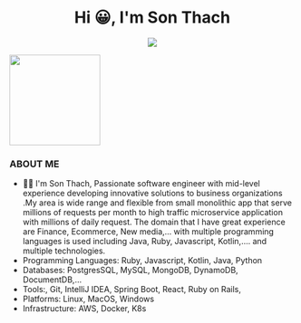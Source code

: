 <h1 align="center">Hi 😀, I'm Son Thach</h1>

<p align="center"> 
  <img src="https://profile-counter.glitch.me/hsonthach/count.svg" />
</p>

<img height="160px" src="https://github-readme-stats-git-masterrstaa-rickstaa.vercel.app/api?username=hsonthach&show_icons=true&theme=github_dark" />

### ABOUT ME
- 👨‍💻 I'm Son Thach, Passionate software engineer with mid-level experience developing innovative solutions to business organizations .My area is wide range and flexible from small monolithic app that serve millions of requests per month to high traffic microservice application with millions of daily request. The domain that I have great experience are Finance, Ecommerce, New media,… with multiple programming languages is used including Java, Ruby, Javascript, Kotlin,…. and multiple technologies.
- Programming Languages: Ruby, Javascript, Kotlin, Java, Python
- Databases: PostgresSQL, MySQL, MongoDB, DynamoDB, DocumentDB,...
- Tools:, Git, IntelliJ IDEA, Spring Boot, React, Ruby on Rails, 
- Platforms: Linux, MacOS, Windows
- Infrastructure:  AWS, Docker, K8s


